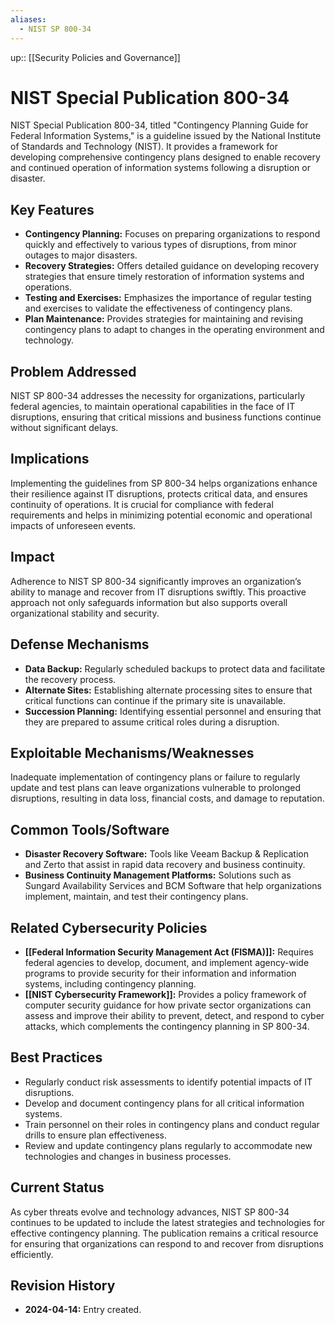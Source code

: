 ```yaml
---
aliases:
  - NIST SP 800-34
---
```

up:: [[Security Policies and Governance]]
# NIST Special Publication 800-34

NIST Special Publication 800-34, titled "Contingency Planning Guide for Federal Information Systems," is a guideline issued by the National Institute of Standards and Technology (NIST). It provides a framework for developing comprehensive contingency plans designed to enable recovery and continued operation of information systems following a disruption or disaster.

## Key Features

- **Contingency Planning:** Focuses on preparing organizations to respond quickly and effectively to various types of disruptions, from minor outages to major disasters.
- **Recovery Strategies:** Offers detailed guidance on developing recovery strategies that ensure timely restoration of information systems and operations.
- **Testing and Exercises:** Emphasizes the importance of regular testing and exercises to validate the effectiveness of contingency plans.
- **Plan Maintenance:** Provides strategies for maintaining and revising contingency plans to adapt to changes in the operating environment and technology.

## Problem Addressed

NIST SP 800-34 addresses the necessity for organizations, particularly federal agencies, to maintain operational capabilities in the face of IT disruptions, ensuring that critical missions and business functions continue without significant delays.

## Implications

Implementing the guidelines from SP 800-34 helps organizations enhance their resilience against IT disruptions, protects critical data, and ensures continuity of operations. It is crucial for compliance with federal requirements and helps in minimizing potential economic and operational impacts of unforeseen events.

## Impact

Adherence to NIST SP 800-34 significantly improves an organization’s ability to manage and recover from IT disruptions swiftly. This proactive approach not only safeguards information but also supports overall organizational stability and security.

## Defense Mechanisms

- **Data Backup:** Regularly scheduled backups to protect data and facilitate the recovery process.
- **Alternate Sites:** Establishing alternate processing sites to ensure that critical functions can continue if the primary site is unavailable.
- **Succession Planning:** Identifying essential personnel and ensuring that they are prepared to assume critical roles during a disruption.

## Exploitable Mechanisms/Weaknesses

Inadequate implementation of contingency plans or failure to regularly update and test plans can leave organizations vulnerable to prolonged disruptions, resulting in data loss, financial costs, and damage to reputation.

## Common Tools/Software

- **Disaster Recovery Software:** Tools like Veeam Backup & Replication and Zerto that assist in rapid data recovery and business continuity.
- **Business Continuity Management Platforms:** Solutions such as Sungard Availability Services and BCM Software that help organizations implement, maintain, and test their contingency plans.

## Related Cybersecurity Policies

- **[[Federal Information Security Management Act (FISMA)]]:** Requires federal agencies to develop, document, and implement agency-wide programs to provide security for their information and information systems, including contingency planning.
- **[[NIST Cybersecurity Framework]]:** Provides a policy framework of computer security guidance for how private sector organizations can assess and improve their ability to prevent, detect, and respond to cyber attacks, which complements the contingency planning in SP 800-34.

## Best Practices

- Regularly conduct risk assessments to identify potential impacts of IT disruptions.
- Develop and document contingency plans for all critical information systems.
- Train personnel on their roles in contingency plans and conduct regular drills to ensure plan effectiveness.
- Review and update contingency plans regularly to accommodate new technologies and changes in business processes.

## Current Status

As cyber threats evolve and technology advances, NIST SP 800-34 continues to be updated to include the latest strategies and technologies for effective contingency planning. The publication remains a critical resource for ensuring that organizations can respond to and recover from disruptions efficiently.

## Revision History

- **2024-04-14:** Entry created.